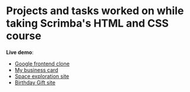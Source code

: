 # Projects and tasks worked on while taking Scrimba's HTML and CSS course

**Live demo**: 
- [Google frontend clone](https://dudegfa.github.io/Scrimba-HTML-and-CSS-course-projects/)                    
- [My business card](https://dudegfa.github.io/Scrimba-HTML-and-CSS-course-projects/business-card/)								
- [Space exploration site](https://dudegfa.github.io/Scrimba-HTML-and-CSS-course-projects/Space%20exploration%20site/)
- [Birthday Gift site](https://dudegfa.github.io/Scrimba-HTML-and-CSS-course-projects/Birthday%20Gift%20site/)

